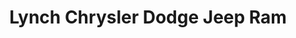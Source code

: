 ---
title: "Lynch Chrysler Dodge Jeep Ram"
url: /mukwonago/lynch-chrysler-dodge-jeep-ram/
shop: car
---
